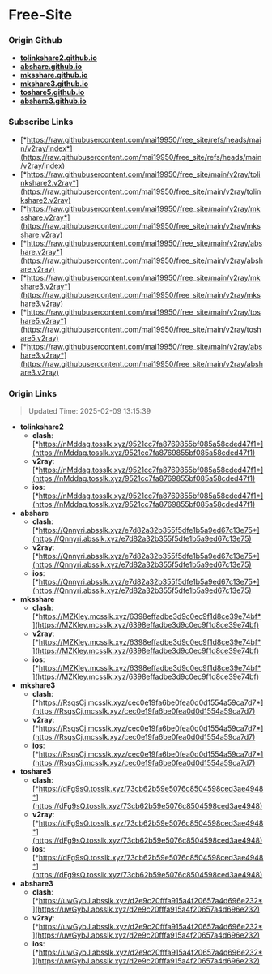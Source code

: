 # Free-Site

### Origin Github

- [**tolinkshare2.github.io**](https://github.com/tolinkshare2/tolinkshare2.github.io)
- [**abshare.github.io**](https://github.com/abshare/abshare.github.io)
- [**mksshare.github.io**](https://github.com/mksshare/mksshare.github.io)
- [**mkshare3.github.io**](https://github.com/mkshare3/mkshare3.github.io)
- [**toshare5.github.io**](https://github.com/toshare5/toshare5.github.io)
- [**abshare3.github.io**](https://github.com/abshare3/abshare3.github.io)

### Subscribe Links

- [*https://raw.githubusercontent.com/mai19950/free_site/refs/heads/main/v2ray/index*](https://raw.githubusercontent.com/mai19950/free_site/refs/heads/main/v2ray/index)
- [*https://raw.githubusercontent.com/mai19950/free_site/main/v2ray/tolinkshare2.v2ray*](https://raw.githubusercontent.com/mai19950/free_site/main/v2ray/tolinkshare2.v2ray)
- [*https://raw.githubusercontent.com/mai19950/free_site/main/v2ray/mksshare.v2ray*](https://raw.githubusercontent.com/mai19950/free_site/main/v2ray/mksshare.v2ray)
- [*https://raw.githubusercontent.com/mai19950/free_site/main/v2ray/abshare.v2ray*](https://raw.githubusercontent.com/mai19950/free_site/main/v2ray/abshare.v2ray)
- [*https://raw.githubusercontent.com/mai19950/free_site/main/v2ray/mkshare3.v2ray*](https://raw.githubusercontent.com/mai19950/free_site/main/v2ray/mkshare3.v2ray)
- [*https://raw.githubusercontent.com/mai19950/free_site/main/v2ray/toshare5.v2ray*](https://raw.githubusercontent.com/mai19950/free_site/main/v2ray/toshare5.v2ray)
- [*https://raw.githubusercontent.com/mai19950/free_site/main/v2ray/abshare3.v2ray*](https://raw.githubusercontent.com/mai19950/free_site/main/v2ray/abshare3.v2ray)

### Origin Links

> Updated Time: 2025-02-09 13:15:39

- **tolinkshare2**
  - **clash**: [*https://nMddag.tosslk.xyz/9521cc7fa8769855bf085a58cded47f1*](https://nMddag.tosslk.xyz/9521cc7fa8769855bf085a58cded47f1)
  - **v2ray**: [*https://nMddag.tosslk.xyz/9521cc7fa8769855bf085a58cded47f1*](https://nMddag.tosslk.xyz/9521cc7fa8769855bf085a58cded47f1)
  - **ios**: [*https://nMddag.tosslk.xyz/9521cc7fa8769855bf085a58cded47f1*](https://nMddag.tosslk.xyz/9521cc7fa8769855bf085a58cded47f1)
- **abshare**
  - **clash**: [*https://Qnnyri.absslk.xyz/e7d82a32b355f5dfe1b5a9ed67c13e75*](https://Qnnyri.absslk.xyz/e7d82a32b355f5dfe1b5a9ed67c13e75)
  - **v2ray**: [*https://Qnnyri.absslk.xyz/e7d82a32b355f5dfe1b5a9ed67c13e75*](https://Qnnyri.absslk.xyz/e7d82a32b355f5dfe1b5a9ed67c13e75)
  - **ios**: [*https://Qnnyri.absslk.xyz/e7d82a32b355f5dfe1b5a9ed67c13e75*](https://Qnnyri.absslk.xyz/e7d82a32b355f5dfe1b5a9ed67c13e75)
- **mksshare**
  - **clash**: [*https://MZKley.mcsslk.xyz/6398effadbe3d9c0ec9f1d8ce39e74bf*](https://MZKley.mcsslk.xyz/6398effadbe3d9c0ec9f1d8ce39e74bf)
  - **v2ray**: [*https://MZKley.mcsslk.xyz/6398effadbe3d9c0ec9f1d8ce39e74bf*](https://MZKley.mcsslk.xyz/6398effadbe3d9c0ec9f1d8ce39e74bf)
  - **ios**: [*https://MZKley.mcsslk.xyz/6398effadbe3d9c0ec9f1d8ce39e74bf*](https://MZKley.mcsslk.xyz/6398effadbe3d9c0ec9f1d8ce39e74bf)
- **mkshare3**
  - **clash**: [*https://RsqsCj.mcsslk.xyz/cec0e19fa6be0fea0d0d1554a59ca7d7*](https://RsqsCj.mcsslk.xyz/cec0e19fa6be0fea0d0d1554a59ca7d7)
  - **v2ray**: [*https://RsqsCj.mcsslk.xyz/cec0e19fa6be0fea0d0d1554a59ca7d7*](https://RsqsCj.mcsslk.xyz/cec0e19fa6be0fea0d0d1554a59ca7d7)
  - **ios**: [*https://RsqsCj.mcsslk.xyz/cec0e19fa6be0fea0d0d1554a59ca7d7*](https://RsqsCj.mcsslk.xyz/cec0e19fa6be0fea0d0d1554a59ca7d7)
- **toshare5**
  - **clash**: [*https://dFg9sQ.tosslk.xyz/73cb62b59e5076c8504598ced3ae4948*](https://dFg9sQ.tosslk.xyz/73cb62b59e5076c8504598ced3ae4948)
  - **v2ray**: [*https://dFg9sQ.tosslk.xyz/73cb62b59e5076c8504598ced3ae4948*](https://dFg9sQ.tosslk.xyz/73cb62b59e5076c8504598ced3ae4948)
  - **ios**: [*https://dFg9sQ.tosslk.xyz/73cb62b59e5076c8504598ced3ae4948*](https://dFg9sQ.tosslk.xyz/73cb62b59e5076c8504598ced3ae4948)
- **abshare3**
  - **clash**: [*https://uwGybJ.absslk.xyz/d2e9c20fffa915a4f20657a4d696e232*](https://uwGybJ.absslk.xyz/d2e9c20fffa915a4f20657a4d696e232)
  - **v2ray**: [*https://uwGybJ.absslk.xyz/d2e9c20fffa915a4f20657a4d696e232*](https://uwGybJ.absslk.xyz/d2e9c20fffa915a4f20657a4d696e232)
  - **ios**: [*https://uwGybJ.absslk.xyz/d2e9c20fffa915a4f20657a4d696e232*](https://uwGybJ.absslk.xyz/d2e9c20fffa915a4f20657a4d696e232)
